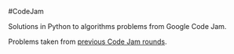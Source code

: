 #CodeJam

Solutions in Python to algorithms problems from Google Code Jam.

Problems taken from [previous Code Jam rounds](https://code.google.com/codejam/contests.html).
